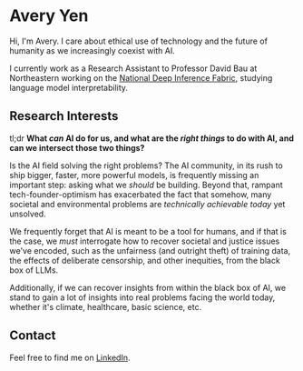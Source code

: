 # Avery Yen

Hi, I'm Avery. I care about ethical use of technology and the future of humanity as we increasingly coexist with AI.

I currently work as a Research Assistant to Professor David Bau at Northeastern working on the [National Deep Inference Fabric](https://ndif.us), studying language model interpretability.

## Research Interests

tl;dr **What *can* AI do for us, and what are the *right things* to do with AI, and can we intersect those two things?**

Is the AI field solving the right problems? The AI community, in its rush to ship bigger, faster, more powerful models, is frequently missing an important step: asking what we *should* be building. Beyond that, rampant tech-founder-optimism has exacerbated the fact that somehow, many societal and environmental problems are *technically achievable today* yet unsolved.

We frequently forget that AI is meant to be a tool for humans, and if that is the case, we *must* interrogate how to recover societal and justice issues we've encoded, such as the unfairness (and outright theft) of training data, the effects of deliberate censorship, and other inequities, from the black box of LLMs.

Additionally, if we can recover insights from within the black box of AI, we stand to gain a lot of insights into real problems facing the world today, whether it's climate, healthcare, basic science, etc.

## Contact

Feel free to find me on [LinkedIn](https://linkedin.com/in/averyyen/).
